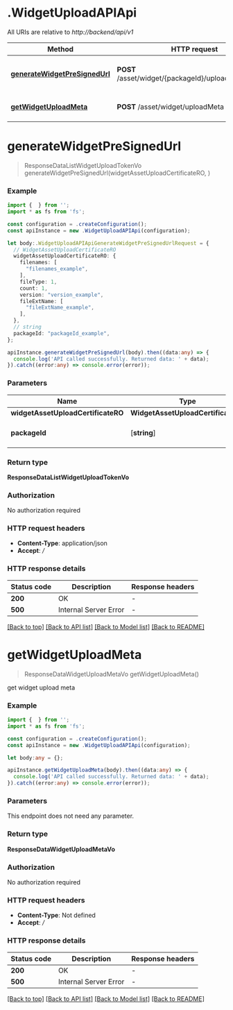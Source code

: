 # .WidgetUploadAPIApi

All URIs are relative to *http://backend/api/v1*

Method | HTTP request | Description
------------- | ------------- | -------------
[**generateWidgetPreSignedUrl**](WidgetUploadAPIApi.md#generateWidgetPreSignedUrl) | **POST** /asset/widget/{packageId}/uploadPreSignedUrl | Get widget file upload pre signed url
[**getWidgetUploadMeta**](WidgetUploadAPIApi.md#getWidgetUploadMeta) | **POST** /asset/widget/uploadMeta | get widget upload meta


# **generateWidgetPreSignedUrl**
> ResponseDataListWidgetUploadTokenVo generateWidgetPreSignedUrl(widgetAssetUploadCertificateRO, )


### Example


```typescript
import {  } from '';
import * as fs from 'fs';

const configuration = .createConfiguration();
const apiInstance = new .WidgetUploadAPIApi(configuration);

let body:.WidgetUploadAPIApiGenerateWidgetPreSignedUrlRequest = {
  // WidgetAssetUploadCertificateRO
  widgetAssetUploadCertificateRO: {
    filenames: [
      "filenames_example",
    ],
    fileType: 1,
    count: 1,
    version: "version_example",
    fileExtName: [
      "fileExtName_example",
    ],
  },
  // string
  packageId: "packageId_example",
};

apiInstance.generateWidgetPreSignedUrl(body).then((data:any) => {
  console.log('API called successfully. Returned data: ' + data);
}).catch((error:any) => console.error(error));
```


### Parameters

Name | Type | Description  | Notes
------------- | ------------- | ------------- | -------------
 **widgetAssetUploadCertificateRO** | **WidgetAssetUploadCertificateRO**|  |
 **packageId** | [**string**] |  | defaults to undefined


### Return type

**ResponseDataListWidgetUploadTokenVo**

### Authorization

No authorization required

### HTTP request headers

 - **Content-Type**: application/json
 - **Accept**: */*


### HTTP response details
| Status code | Description | Response headers |
|-------------|-------------|------------------|
**200** | OK |  -  |
**500** | Internal Server Error |  -  |

[[Back to top]](#) [[Back to API list]](README.md#documentation-for-api-endpoints) [[Back to Model list]](README.md#documentation-for-models) [[Back to README]](README.md)

# **getWidgetUploadMeta**
> ResponseDataWidgetUploadMetaVo getWidgetUploadMeta()

get widget upload meta

### Example


```typescript
import {  } from '';
import * as fs from 'fs';

const configuration = .createConfiguration();
const apiInstance = new .WidgetUploadAPIApi(configuration);

let body:any = {};

apiInstance.getWidgetUploadMeta(body).then((data:any) => {
  console.log('API called successfully. Returned data: ' + data);
}).catch((error:any) => console.error(error));
```


### Parameters
This endpoint does not need any parameter.


### Return type

**ResponseDataWidgetUploadMetaVo**

### Authorization

No authorization required

### HTTP request headers

 - **Content-Type**: Not defined
 - **Accept**: */*


### HTTP response details
| Status code | Description | Response headers |
|-------------|-------------|------------------|
**200** | OK |  -  |
**500** | Internal Server Error |  -  |

[[Back to top]](#) [[Back to API list]](README.md#documentation-for-api-endpoints) [[Back to Model list]](README.md#documentation-for-models) [[Back to README]](README.md)


